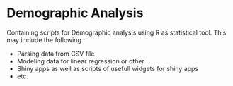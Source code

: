 # Demographic Analysis


Containing scripts for Demographic analysis using R as statistical tool. This may include the following :

- Parsing data from CSV file
- Modeling data for linear regression or other
- Shiny apps as well as scripts of usefull widgets for shiny apps
- etc.

